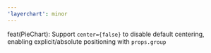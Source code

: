 ```yaml
---
'layerchart': minor
---
```


feat(PieChart): Support `center={false}` to disable default centering, enabling explicit/absolute positioning with `props.group`
